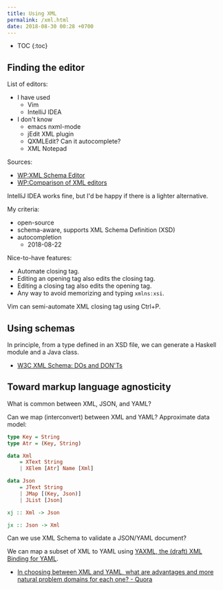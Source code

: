 ```yaml
---
title: Using XML
permalink: /xml.html
date: 2018-08-30 00:28 +0700
---
```


* TOC
{:toc}

## Finding the editor

List of editors:

- I have used
    - Vim
    - IntelliJ IDEA
- I don't know
    - emacs nxml-mode
    - jEdit XML plugin
    - QXMLEdit? Can it autocomplete?
    - XML Notepad

Sources:

- [WP:XML Schema Editor](https://en.wikipedia.org/wiki/XML_Schema_Editor#cite_note-1)
- [WP:Comparison of XML editors](https://en.wikipedia.org/wiki/Comparison_of_XML_editors)

IntelliJ IDEA works fine, but I'd be happy if there is a lighter alternative.

My criteria:

- open-source
- schema-aware, supports XML Schema Definition (XSD)
- autocompletion
    - 2018-08-22

Nice-to-have features:

- Automate closing tag.
- Editing an opening tag also edits the closing tag.
- Editing a closing tag also edits the opening tag.
- Any way to avoid memorizing and typing `xmlns:xsi`.

Vim can semi-automate XML closing tag using Ctrl+P.

## Using schemas

In principle, from a type defined in an XSD file, we can generate a Haskell module and a Java class.

- [W3C XML Schema: DOs and DON'Ts](http://www.kohsuke.org/xmlschema/XMLSchemaDOsAndDONTs.html)

## Toward markup language agnosticity

What is common between XML, JSON, and YAML?

Can we map (interconvert) between XML and YAML?
Approximate data model:

```haskell
type Key = String
type Atr = (Key, String)

data Xml
    = XText String
    | XElem [Atr] Name [Xml]

data Json
    = JText String
    | JMap [(Key, Json)]
    | JList [Json]

xj :: Xml -> Json

jx :: Json -> Xml
```

Can we use XML Schema to validate a JSON/YAML document?

We can map a subset of XML to YAML using [YAXML, the (draft) XML Binding for YAML](http://yaml.org/xml).

- [In choosing between XML and YAML, what are advantages and more natural problem domains for each one? - Quora](https://www.quora.com/In-choosing-between-XML-and-YAML-what-are-advantages-and-more-natural-problem-domains-for-each-one)
